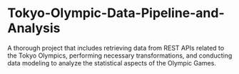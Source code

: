 # Tokyo-Olympic-Data-Pipeline-and-Analysis
 A thorough project that includes retrieving data from REST APIs related to the Tokyo Olympics, performing necessary transformations, and conducting data modeling to analyze the statistical aspects of the Olympic Games.

